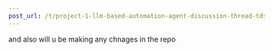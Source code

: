 ```yaml
---
post_url: /t/project-1-llm-based-automation-agent-discussion-thread-tds-jan-2025/164277/435
---
```

and also will u be making any chnages in the repo